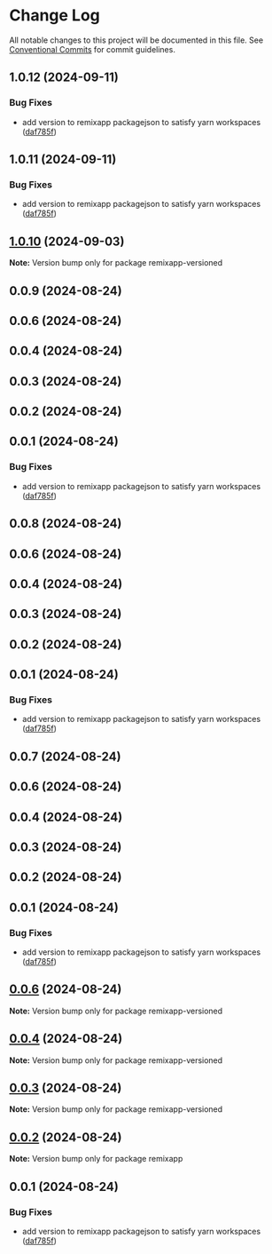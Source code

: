 # Change Log

All notable changes to this project will be documented in this file.
See [Conventional Commits](https://conventionalcommits.org) for commit guidelines.

## 1.0.12 (2024-09-11)


### Bug Fixes

* add version to remixapp packagejson to satisfy yarn workspaces ([daf785f](https://github.com/rahul-toddleapp/getting-started-example/commit/daf785ff39c01da41f636987814d066f3b6b1234))





## 1.0.11 (2024-09-11)


### Bug Fixes

* add version to remixapp packagejson to satisfy yarn workspaces ([daf785f](https://github.com/rahul-toddleapp/getting-started-example/commit/daf785ff39c01da41f636987814d066f3b6b1234))





## [1.0.10](https://github.com/rahul-toddleapp/getting-started-example/compare/remixapp-versioned@0.0.9...remixapp-versioned@1.0.10) (2024-09-03)

**Note:** Version bump only for package remixapp-versioned





## 0.0.9 (2024-08-24)



## 0.0.6 (2024-08-24)



## 0.0.4 (2024-08-24)



## 0.0.3 (2024-08-24)



## 0.0.2 (2024-08-24)



## 0.0.1 (2024-08-24)


### Bug Fixes

* add version to remixapp packagejson to satisfy yarn workspaces ([daf785f](https://github.com/rahul-toddleapp/getting-started-example/commit/daf785ff39c01da41f636987814d066f3b6b1234))





## 0.0.8 (2024-08-24)



## 0.0.6 (2024-08-24)



## 0.0.4 (2024-08-24)



## 0.0.3 (2024-08-24)



## 0.0.2 (2024-08-24)



## 0.0.1 (2024-08-24)


### Bug Fixes

* add version to remixapp packagejson to satisfy yarn workspaces ([daf785f](https://github.com/rahul-toddleapp/getting-started-example/commit/daf785ff39c01da41f636987814d066f3b6b1234))





## 0.0.7 (2024-08-24)



## 0.0.6 (2024-08-24)



## 0.0.4 (2024-08-24)



## 0.0.3 (2024-08-24)



## 0.0.2 (2024-08-24)



## 0.0.1 (2024-08-24)


### Bug Fixes

* add version to remixapp packagejson to satisfy yarn workspaces ([daf785f](https://github.com/rahul-toddleapp/getting-started-example/commit/daf785ff39c01da41f636987814d066f3b6b1234))





## [0.0.6](https://github.com/rahul-toddleapp/getting-started-example/compare/v0.0.4...v0.0.6) (2024-08-24)

**Note:** Version bump only for package remixapp-versioned





## [0.0.4](https://github.com/rahul-toddleapp/getting-started-example/compare/v0.0.3...v0.0.4) (2024-08-24)

**Note:** Version bump only for package remixapp-versioned





## [0.0.3](https://github.com/rahul-toddleapp/getting-started-example/compare/v0.0.2...v0.0.3) (2024-08-24)

**Note:** Version bump only for package remixapp-versioned





## [0.0.2](https://github.com/rahul-toddleapp/getting-started-example/compare/v0.0.1...v0.0.2) (2024-08-24)

**Note:** Version bump only for package remixapp





## 0.0.1 (2024-08-24)


### Bug Fixes

* add version to remixapp packagejson to satisfy yarn workspaces ([daf785f](https://github.com/rahul-toddleapp/getting-started-example/commit/daf785ff39c01da41f636987814d066f3b6b1234))
